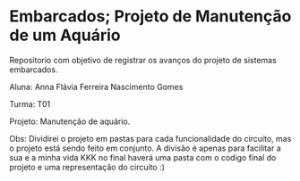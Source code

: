 # Embarcados; Projeto de Manutenção de um Aquário
Repositorio com objetivo de registrar os avanços do projeto de sistemas embarcados. 

Aluna: Anna Flávia Ferreira Nascimento Gomes 

Turma: T01

Projeto: Manutenção de aquário.

Obs: Dividirei o projeto em pastas para cada funcionalidade do circuito, mas o projeto está sendo feito em conjunto. A divisão é apenas para facilitar a sua e a minha vida KKK no final haverá uma pasta com o codigo final do projeto e uma representação do circuito :)
